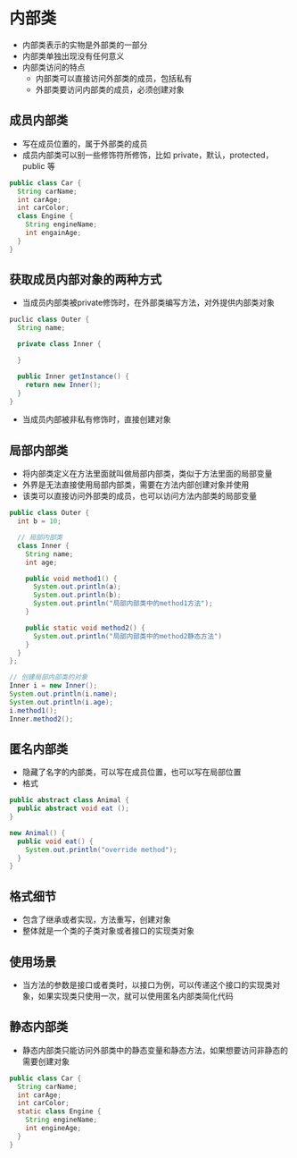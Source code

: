 # 内部类

- 内部类表示的实物是外部类的一部分
- 内部类单独出现没有任何意义
- 内部类访问的特点
  - 内部类可以直接访问外部类的成员，包括私有
  - 外部类要访问内部类的成员，必须创建对象

## 成员内部类

- 写在成员位置的，属于外部类的成员
- 成员内部类可以别一些修饰符所修饰，比如 private，默认，protected，public 等

```java
public class Car {
  String carName;
  int carAge;
  int carColor;
  class Engine {
    String engineName;
    int engainAge;
  }
}
```

## 获取成员内部对象的两种方式

- 当成员内部类被private修饰时，在外部类编写方法，对外提供内部类对象

```java
puclic class Outer {
  String name;

  private class Inner {

  }

  public Inner getInstance() {
    return new Inner();
  }
}
```

- 当成员内部被非私有修饰时，直接创建对象

## 局部内部类

- 将内部类定义在方法里面就叫做局部内部类，类似于方法里面的局部变量
- 外界是无法直接使用局部内部类，需要在方法内部创建对象并使用
- 该类可以直接访问外部类的成员，也可以访问方法内部类的局部变量

```java
public class Outer {
  int b = 10;

  // 局部内部类
  class Inner {
    String name;
    int age;

    public void method1() {
      System.out.println(a);
      System.out.println(b);
      System.out.println("局部内部类中的method1方法");
    }

    public static void method2() {
      System.out.println("局部内部类中的method2静态方法")
    }
  }
};

// 创建局部内部类的对象
Inner i = new Inner();
System.out.println(i.name);
System.out.println(i.age);
i.method1();
Inner.method2();
```

## 匿名内部类

- 隐藏了名字的内部类，可以写在成员位置，也可以写在局部位置
- 格式

```java
public abstract class Animal {
  public abstract void eat ();
}

new Animal() {
  public void eat() {
    System.out.println("override method");
  }
}
```

## 格式细节

- 包含了继承或者实现，方法重写，创建对象
- 整体就是一个类的子类对象或者接口的实现类对象

## 使用场景

- 当方法的参数是接口或者类时，以接口为例，可以传递这个接口的实现类对象，如果实现类只使用一次，就可以使用匿名内部类简化代码

## 静态内部类

- 静态内部类只能访问外部类中的静态变量和静态方法，如果想要访问非静态的需要创建对象

```java
public class Car {
  String carName;
  int carAge;
  int carColor;
  static class Engine {
    String engineName;
    int engineAge;
  }
}
```
